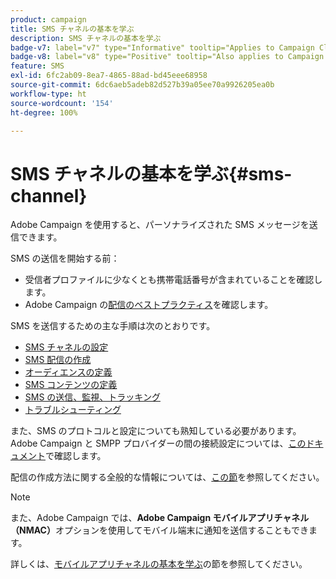 ```yaml
---
product: campaign
title: SMS チャネルの基本を学ぶ
description: SMS チャネルの基本を学ぶ
badge-v7: label="v7" type="Informative" tooltip="Applies to Campaign Classic v7"
badge-v8: label="v8" type="Positive" tooltip="Also applies to Campaign v8"
feature: SMS
exl-id: 6fc2ab09-8ea7-4865-88ad-bd45eee68958
source-git-commit: 6dc6aeb5adeb82d527b39a05ee70a9926205ea0b
workflow-type: ht
source-wordcount: '154'
ht-degree: 100%

---
```


# SMS チャネルの基本を学ぶ{#sms-channel}




Adobe Campaign を使用すると、パーソナライズされた SMS メッセージを送信できます。

SMS の送信を開始する前：

* 受信者プロファイルに少なくとも携帯電話番号が含まれていることを確認します。
* Adobe Campaign の[配信のベストプラクティス](delivery-best-practices.md)を確認します。

SMS を送信するための主な手順は次のとおりです。

* [SMS チャネルの設定](sms-set-up.md)
* [SMS 配信の作成](sms-create.md)
* [オーディエンスの定義](sms-create.md#selecting-the-target-population)
* [SMS コンテンツの定義](sms-create.md#defining-the-sms-content)
* [SMS の送信、監視、トラッキング](sms-send.md)
* [トラブルシューティング](troubleshooting-sms.md)

また、SMS のプロトコルと設定についても熟知している必要があります。Adobe Campaign と SMPP プロバイダーの間の接続設定については、[このドキュメント](sms-protocol.md)で確認します。

配信の作成方法に関する全般的な情報については、[この節](steps-about-delivery-creation-steps.md)を参照してください。

>[!NOTE]
>
>また、Adobe Campaign では、**Adobe Campaign モバイルアプリチャネル（NMAC）**&#x200B;オプションを使用してモバイル端末に通知を送信することもできます。
> 
>詳しくは、[モバイルアプリチャネルの基本を学ぶ](about-mobile-app-channel.md)の節を参照してください。
